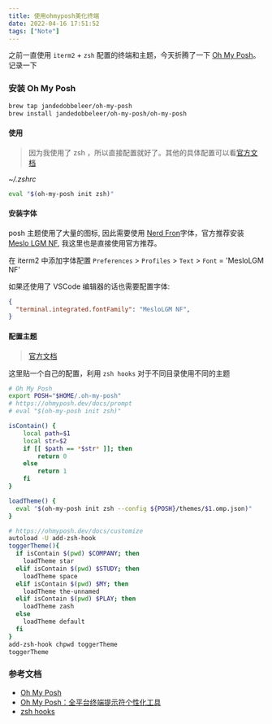 ```yaml
---
title: 使用ohmyposh美化终端
date: 2022-04-16 17:51:52
tags: ["Note"]
---
```


之前一直使用 `iterm2` + `zsh` 配置的终端和主题，今天折腾了一下 [Oh My Posh](https://ohmyposh.dev/)。记录一下

<!-- more -->

### 安装 Oh My Posh

```bash
brew tap jandedobbeleer/oh-my-posh
brew install jandedobbeleer/oh-my-posh/oh-my-posh
```
#### 使用
> 因为我使用了 zsh ，所以直接配置就好了。其他的具体配置可以看[官方文档](https://ohmyposh.dev/docs/customize)

_~/.zshrc_
```bash
eval "$(oh-my-posh init zsh)"
```

#### 安装字体
posh 主题使用了大量的图标, 因此需要使用 [Nerd Fron](https://www.nerdfonts.com/)字体，官方推荐安装 [Meslo LGM NF](https://github.com/ryanoasis/nerd-fonts/releases/download/v2.1.0/Meslo.zip), 我这里也是直接使用官方推荐。

在 iterm2 中添加字体配置 `Preferences` > `Profiles` > `Text` > `Font` = 'MesloLGM NF'

如果还使用了 VSCode 编辑器的话也需要配置字体: 

```json
{
  "terminal.integrated.fontFamily": "MesloLGM NF",
}
```

#### 配置主题

> [官方文档](https://ohmyposh.dev/docs/prompt)

这里贴一个自己的配置，利用 `zsh hooks` 对于不同目录使用不同的主题

```bash
# Oh My Posh
export POSH="$HOME/.oh-my-posh"
# https://ohmyposh.dev/docs/prompt
# eval "$(oh-my-posh init zsh)"

isContain() {
    local path=$1
    local str=$2
    if [[ $path == *$str* ]]; then
        return 0
    else
        return 1
    fi
}

loadTheme() {
  eval "$(oh-my-posh init zsh --config ${POSH}/themes/$1.omp.json)"
}

# https://ohmyposh.dev/docs/customize
autoload -U add-zsh-hook
toggerTheme(){
  if isContain $(pwd) $COMPANY; then
    loadTheme star
  elif isContain $(pwd) $STUDY; then
    loadTheme space
  elif isContain $(pwd) $MY; then
    loadTheme the-unnamed
  elif isContain $(pwd) $PLAY; then
    loadTheme zash
  else
    loadTheme default
  fi
}
add-zsh-hook chpwd toggerTheme
toggerTheme
```

### 参考文档
- [Oh My Posh](https://ohmyposh.dev/)
- [Oh My Posh：全平台终端提示符个性化工具](https://sspai.com/post/69911)
- [zsh hooks](https://stephencharlesweiss.com/zsh-hooks)